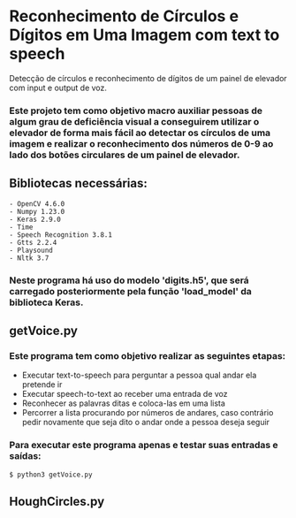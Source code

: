 # Reconhecimento de Círculos e Dígitos em Uma Imagem com text to speech
Detecção de círculos e reconhecimento de dígitos de um painel de elevador com input e output de voz.

### Este projeto tem como objetivo macro auxiliar pessoas de algum grau de deficiência visual a conseguirem utilizar o elevador de forma mais fácil ao detectar os círculos de uma imagem e realizar o reconhecimento dos números de 0-9 ao lado dos botões circulares de um painel de elevador.

## Bibliotecas necessárias:
	- OpenCV 4.6.0
    - Numpy 1.23.0
    - Keras 2.9.0
    - Time
    - Speech Recognition 3.8.1
    - Gtts 2.2.4
    - Playsound
    - Nltk 3.7
    
### Neste programa há uso do modelo 'digits.h5', que será carregado posteriormente pela função 'load_model' da biblioteca Keras.

## getVoice.py
### Este programa tem como objetivo realizar as seguintes etapas:
  - Executar text-to-speech para perguntar a pessoa qual andar ela pretende ir
  - Executar speech-to-text ao receber uma entrada de voz
  - Reconhecer as palavras ditas e coloca-las em uma lista
  - Percorrer a lista procurando por números de andares, caso contrário pedir novamente que seja dito o andar onde a pessoa deseja seguir
### Para executar este programa apenas e testar suas entradas e saídas:
	$ python3 getVoice.py

## HoughCircles.py
